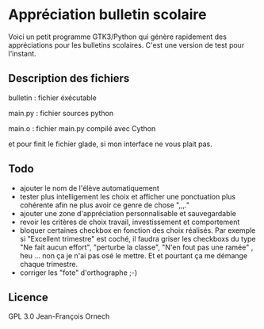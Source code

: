# Appréciation bulletin scolaire
Voici un petit programme GTK3/Python qui génère rapidement des appréciations pour les bulletins scolaires. C'est une version de test pour l'instant.

## Description des fichiers
bulletin : fichier éxécutable 

main.py : fichier sources python 

main.o : fichier main.py compilé avec Cython

et pour finit le fichier glade, si mon interface ne vous plait pas.

## Todo
- ajouter le nom de l'élève automatiquement 
- tester plus intelligement les choix et afficher une ponctuation plus cohérente afin ne plus avoir ce genre de chose ",,,."
- ajouter une zone d'appréciation personnalisable et sauvegardable
- revoir les critères de choix travail, investissement et comportement
- bloquer certaines checkbox en fonction des choix réalisés. Par exemple si "Excellent trimestre" est coché, il faudra griser les checkboxs du type "Ne fait aucun effort", "perturbe la classe", "N'en fout pas une ramée" , heu ... non ça je n'ai pas osé le mettre. Et et pourtant ça me démange chaque trimestre.
- corriger les "fote" d'orthographe ;-)

## Licence
GPL 3.0
Jean-François Ornech


